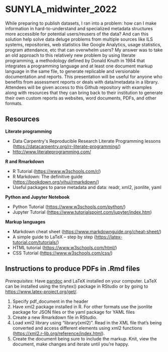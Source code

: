 # SUNYLA_midwinter_2022

While preparing to publish datasets, I ran into a problem: how can I make information in hard-to-understand and specialized metadata structures more accessible for potential users/reusers of the data? And can this solution help solve data deluge problems from multiple sources like ILS systems, repositories, web statistics like Google Analytics, usage statistics, program attendance, etc that can overwhelm users? My answer was to take an old approach to this relatively new problem by using literate programming, a methodology defined by Donald Knuth in 1984 that integrates a programming language and at least one document markup language in the same file, to generate replicable and versionable documentation and reports. This presentation will be useful for anyone who benefits from assessment reports or deals with data/metadata in a library. Attendees will be given access to this Github repository with examples along with resources that they can bring back to their institution to generate their own custom reports as websites, word documents, PDFs, and other formats.

## Resources

**Literate programming**
- Data Carpentry's Reproducible Research Literate Programming lessons (<https://datacarpentry.org/rr-literate-programming/>)
- <http://www.literateprogramming.com/>

**R and Rmarkdown**

- R Tutorial (<https://www.w3schools.com/r/>) 
- R Markdown: The definitive guide (<https://bookdown.org/yihui/rmarkdown/>)
- Useful packages to parse metadata and data: readr, xml2, jsonlite, yaml

**Python and Jupyter Notebook**

- Python Tutorial (<https://www.w3schools.com/python/>) 
- Jupyter Tutorial (<https://www.tutorialspoint.com/jupyter/index.htm>) 

**Markup languages**

- Markdown cheat sheet (<https://www.markdownguide.org/cheat-sheet/>) 
- A simple guide to LaTeX – step by step (<https://latex-tutorial.com/tutorials/>) 
- HTML tutorial (<https://www.w3schools.com/html/>) 
- CSS Tutorial (<https://www.w3schools.com/css/>) 

## Instructions to produce PDFs in .Rmd files

*Prerequisites*: Have [pandoc](https://pandoc.org/installing.html) and LaTeX installed on your computer. LaTeX can be installed using the tinytex() package in RStudio or by going to <https://www.latex-project.org/get/>.

1. Specify pdf_document in the header
2. Have xml2 package installed in R. For other formats use the jsonlite package for JSON files or the yaml package for YAML files
3. Create a new Rmarkdown file in RStudio. 
4. Load xml2 library using “library(xml2)”. Read in the XML file that’s being converted and access different elements using xml2 functions (https://xml2.r-lib.org/reference/index.html).
5. Create the document being sure to include the markup. Knit, view the document, make changes and iterate until you’re happy.